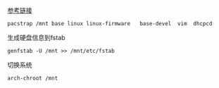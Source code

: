 [参考链接](https://zhuanlan.zhihu.com/p/282860950#:~:text=1）系统安装%201%201.官网下载ArchLinux镜像%202%202.UltraISO刻录，制作%20U盘启动盘....%203%203.打开电脑选择从u盘启动（启动前bios设置efi模式）,8%2019.设置hosts文件%209%2020.设置root密码%2010%2023.安装网络工具%20更多结果...%20)

```
pacstrap /mnt base linux linux-firmware   base-devel  vim  dhcpcd
```

生成硬盘信息到fstab

```
genfstab -U /mnt >> /mnt/etc/fstab
```

切换系统

```
arch-chroot /mnt
```

